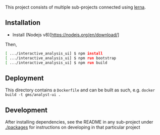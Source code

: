 This project consists of multiple sub-projects connected using [lerna](https://github.com/lerna/lerna).

## Installation
* Install (Nodejs v8)[https://nodejs.org/en/download/]

Then,
```bash
[ .../interactive_analysis_ui] $ npm install
[ .../interactive_analysis_ui] $ npm run bootstrap
[ .../interactive_analysis_ui] $ npm run build
```

## Deployment

This directory contains a `Dockerfile` and can be built as such, e.g.
`docker build -t gms/analyst-ui .`

## Development
After installing dependencies, see the README in any sub-project under [./packages](packages) for instructions on developing in that particular project
